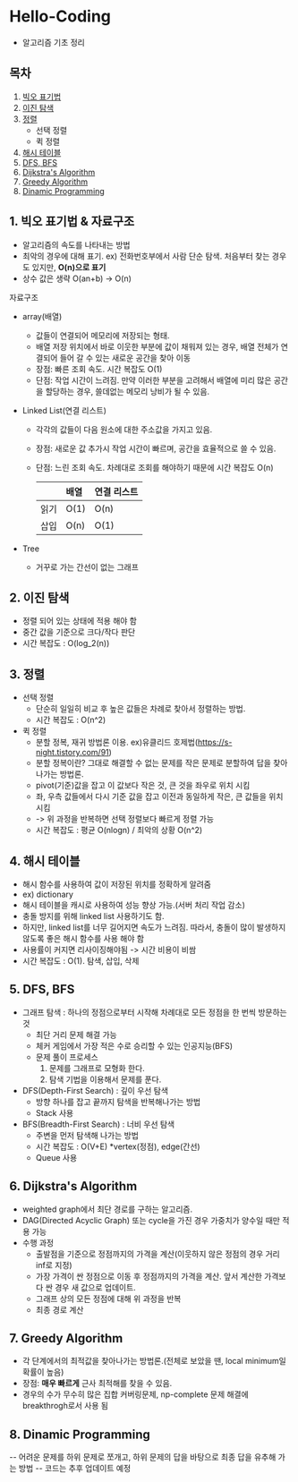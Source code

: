 # Hello-Coding
- 알고리즘 기초 정리


## 목차
1. [빅오 표기법](#1-빅오-표기법--자료구조)
2. [이진 탐색](#2-이진-탐색)
3. [정렬](#3-정렬)
    - 선택 정렬
    - 퀵 정렬
4. [해시 테이블](#4-해시-테이블)
5. [DFS, BFS](#5-DFS-BFS)
6. [Dijkstra's Algorithm](#6-Dijkstra's-Algorithm)
7. [Greedy Algorithm](#7-Greedy-Algorithm)
8. [Dinamic Programming](#8-Dinamic-Programming)

## 1. 빅오 표기법 & 자료구조
- 알고리즘의 속도를 나타내는 방법
- 최악의 경우에 대해 표기. ex) 전화번호부에서 사람 단순 탐색. 처음부터 찾는 경우도 있지만, **O(n)으로 표기**
- 상수 값은 생략   O(an+b) -> O(n)

자료구조
- array(배열)
    - 값들이 연결되어 메모리에 저장되는 형태.
    - 배열 저장 위치에서 바로 이웃한 부분에 값이 채워져 있는 경우, 배열 전체가 연결되어 들어 갈 수 있는 새로운 공간을 찾아 이동
    - 장점: 빠른 조회 속도. 시간 복잡도 O(1)
    - 단점: 작업 시간이 느려짐. 만약 이러한 부분을 고려해서 배열에 미리 많은 공간을 할당하는 경우, 쓸데없는 메모리 낭비가 될 수 있음.

- Linked List(연결 리스트)
    - 각각의 값들이 다음 원소에 대한 주소값을 가지고 있음.
    - 장점: 새로운 값 추가시 작업 시간이 빠르며, 공간을 효율적으로 쓸 수 있음.
    - 단점: 느린 조회 속도. 차례대로 조회를 해야하기 때문에 시간 복잡도 O(n)

        ||배열|연결 리스트|
        |:---|:---|:---|
       |읽기|O(1)|O(n)|
       |삽입|O(n)|O(1)|

- Tree
    + 거꾸로 가는 간선이 없는 그래프
## 2. 이진 탐색
- 정렬 되어 있는 상태에 적용 해야 함
- 중간 값을 기준으로 크다/작다 판단
- 시간 복잡도 : O(log_2(n))

## 3. 정렬
- 선택 정렬
    - 단순히 일일히 비교 후 높은 값들은 차례로 찾아서 정렬하는 방법. 
    - 시간 복잡도 : O(n^2)
- 퀵 정렬
    - 분할 정복, 재귀 방법론 이용. ex)유클리드 호제법(https://s-night.tistory.com/91)
    - 분할 정복이란? 그대로 해결할 수 없는 문제를 작은 문제로 분할하여 답을 찾아나가는 방법론.
    - pivot(기준)값을 잡고 이 값보다 작은 것, 큰 것을 좌우로 위치 시킴
    - 좌, 우측 값들에서 다시 기준 값을 잡고 이전과 동일하게 작은, 큰 값들을 위치 시킴
    - -> 위 과정을 반복하면 선택 정렬보다 빠르게 정렬 가능
    - 시간 복잡도 : 평균 O(nlogn) / 최악의 상황 O(n^2)

## 4. 해시 테이블
- 해시 함수를 사용하여 값이 저장된 위치를 정확하게 알려줌
- ex) dictionary
- 해시 테이블을 캐시로 사용하여 성능 향상 가능.(서버 처리 작업 감소)
- 충돌 방지를 위해 linked list 사용하기도 함.
- 하지만, linked list를 너무 길어지면 속도가 느려짐. 따라서, 충돌이 많이 발생하지 않도록 좋은 해시 함수를 사용 해야 함
- 사용률이 커지면 리사이징해야됨 -> 시간 비용이 비쌈
- 시간 복잡도 : O(1). 탐색, 삽입, 삭제

## 5. DFS, BFS
- 그래프 탐색 : 하나의 정점으로부터 시작해 차례대로 모든 정점을 한 번씩 방문하는 것
    + 최단 거리 문제 해결 가능
    + 체커 게임에서 가장 적은 수로 승리할 수 있는 인공지능(BFS)
    + 문제 풀이 프로세스
        1. 문제를 그래프로 모형화 한다.
        2. 탐색 기법을 이용해서 문제를 푼다.
- DFS(Depth-First Search) : 깊이 우선 탐색
    + 방향 하나를 잡고 끝까지 탐색을 반복해나가는 방법
    + Stack 사용
- BFS(Breadth-First Search) : 너비 우선 탐색
    + 주변을 먼저 탐색해 나가는 방법
    + 시간 복잡도 : O(V+E) *vertex(정점), edge(간선)
    + Queue 사용

## 6. Dijkstra's Algorithm
- weighted graph에서 최단 경로를 구하는 알고리즘.
- DAG(Directed Acyclic Graph) 또는 cycle을 가진 경우 가중치가 양수일 때만 적용 가능
- 수행 과정
    + 출발점을 기준으로 정점까지의 가격을 계산(이웃하지 않은 정점의 경우 거리 inf로 지정)
    + 가장 가격이 싼 정점으로 이동 후 정점까지의 가격을 계산. 앞서 계산한 가격보다 싼 경우 새 값으로 업데이트.
    + 그래프 상의 모든 정점에 대해 위 과정을 반복
    + 최종 경로 계산

## 7. Greedy Algorithm
- 각 단계에서의 최적값을 찾아나가는 방법론.(전체로 보았을 땐, local minimum일 확률이 높음)
- 장점: **매우 빠르게** 근사 최적해를 찾을 수 있음.
- 경우의 수가 무수히 많은 집합 커버링문제, np-complete 문제 해결에 breakthrogh로서 사용 됨

## 8. Dinamic Programming
-- 어려운 문제를 하위 문제로 쪼개고, 하위 문제의 답을 바탕으로 최종 답을 유추해 가는 방법
-- 코드는 추후 업데이트 예정
